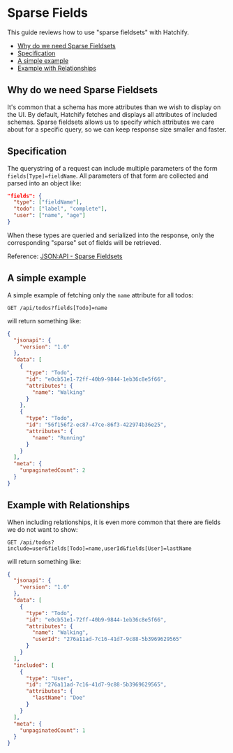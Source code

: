 # Sparse Fields

This guide reviews how to use "sparse fieldsets" with Hatchify.

- [Why do we need Sparse Fieldsets](#why-do-we-need-sparse-fieldsets)
- [Specification](#specification)
- [A simple example](#a-simple-example)
- [Example with Relationships](#example-with-relationships)

## Why do we need Sparse Fieldsets

It's common that a schema has more attributes than we wish to display on the UI. By default, Hatchify fetches and displays all attributes of included schemas. Sparse fieldsets allows us to specify which attributes we care about for a specific query, so we can keep response size smaller and faster.

## Specification

The querystring of a request can include multiple parameters of the form `fields[Type]=fieldName`. All parameters of that form are collected and parsed into an object like:

```json
"fields": {
  "type": ["fieldName"],
  "todo": ["label", "complete"],
  "user": ["name", "age"]
}
```

When these types are queried and serialized into the response, only the corresponding "sparse" set of fields will be retrieved.

Reference: [JSON:API - Sparse Fieldsets](https://jsonapi.org/format/1.1/#fetching-sparse-fieldsets)

## A simple example

A simple example of fetching only the `name` attribute for all todos:

```curl
GET /api/todos?fields[Todo]=name
```

will return something like:

```json
{
  "jsonapi": {
    "version": "1.0"
  },
  "data": [
    {
      "type": "Todo",
      "id": "e0cb51e1-72ff-40b9-9844-1eb36c8e5f66",
      "attributes": {
        "name": "Walking"
      }
    },
    {
      "type": "Todo",
      "id": "56f156f2-ec87-47ce-86f3-422974b36e25",
      "attributes": {
        "name": "Running"
      }
    }
  ],
  "meta": {
    "unpaginatedCount": 2
  }
}
```

## Example with Relationships

When including relationships, it is even more common that there are fields we do not want to show:

```curl
GET /api/todos?include=user&fields[Todo]=name,userId&fields[User]=lastName
```

will return something like:

```json
{
  "jsonapi": {
    "version": "1.0"
  },
  "data": [
    {
      "type": "Todo",
      "id": "e0cb51e1-72ff-40b9-9844-1eb36c8e5f66",
      "attributes": {
        "name": "Walking",
        "userId": "276a11ad-7c16-41d7-9c88-5b3969629565"
      }
    }
  ],
  "included": [
    {
      "type": "User",
      "id": "276a11ad-7c16-41d7-9c88-5b3969629565",
      "attributes": {
        "lastName": "Doe"
      }
    }
  ],
  "meta": {
    "unpaginatedCount": 1
  }
}
```
